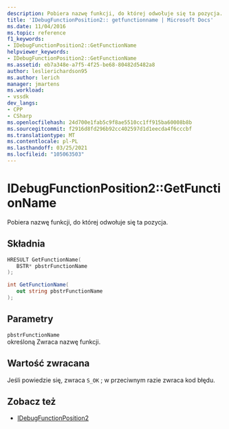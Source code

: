 ```yaml
---
description: Pobiera nazwę funkcji, do której odwołuje się ta pozycja.
title: 'IDebugFunctionPosition2:: getfunctionname | Microsoft Docs'
ms.date: 11/04/2016
ms.topic: reference
f1_keywords:
- IDebugFunctionPosition2::GetFunctionName
helpviewer_keywords:
- IDebugFunctionPosition2::GetFunctionName
ms.assetid: eb7a348e-a7f5-4f25-be68-80482d5482a8
author: leslierichardson95
ms.author: lerich
manager: jmartens
ms.workload:
- vssdk
dev_langs:
- CPP
- CSharp
ms.openlocfilehash: 24d700e1fab5c9f8ae5510cc1ff915ba60008b8b
ms.sourcegitcommit: f2916d8fd296b92cc402597d1d1eecda4f6cccbf
ms.translationtype: MT
ms.contentlocale: pl-PL
ms.lasthandoff: 03/25/2021
ms.locfileid: "105063503"
---
```

# <a name="idebugfunctionposition2getfunctionname"></a>IDebugFunctionPosition2::GetFunctionName
Pobiera nazwę funkcji, do której odwołuje się ta pozycja.

## <a name="syntax"></a>Składnia

```cpp
HRESULT GetFunctionName( 
   BSTR* pbstrFunctionName
);
```

```csharp
int GetFunctionName(
   out string pbstrFunctionName
);
```

## <a name="parameters"></a>Parametry
`pbstrFunctionName`\
określoną Zwraca nazwę funkcji.

## <a name="return-value"></a>Wartość zwracana
 Jeśli powiedzie się, zwraca `S_OK` ; w przeciwnym razie zwraca kod błędu.

## <a name="see-also"></a>Zobacz też
- [IDebugFunctionPosition2](../../../extensibility/debugger/reference/idebugfunctionposition2.md)
